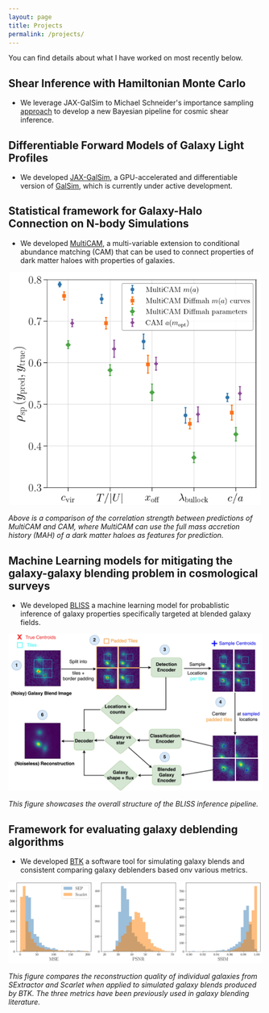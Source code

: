 ```yaml
---
layout: page
title: Projects
permalink: /projects/
---
```


You can find details about what I have worked on most recently below.

## Shear Inference with Hamiltonian Monte Carlo

- We leverage JAX-GalSim to Michael Schneider's importance sampling [approach](https://arxiv.org/abs/1411.2608) to develop a new Bayesian pipeline for cosmic shear inference.

## Differentiable Forward Models of Galaxy Light Profiles

- We developed [JAX-GalSim](https://github.com/GalSim-developers/JAX-GalSim), a GPU-accelerated and differentiable version of [GalSim](https://github.com/GalSim-developers/GalSim), which is currently under active development.

## Statistical framework for Galaxy-Halo Connection on N-body Simulations

- We developed [MultiCAM](https://github.com/ismael-mendoza/multicam), a multi-variable extension to conditional abundance matching (CAM) that can be used to connect properties
of dark matter haloes with properties of galaxies.

<p align="center">
    <img src="https://github.com/ismael-mendoza/ismael-mendoza.github.io/blob/main/images/multicam.jpg?raw=true" alt="multicam" width="500"/>
</p>

*Above is a comparison of the correlation strength between predictions of MultiCAM and CAM, where MultiCAM can use the full mass accretion history (MAH) of a dark matter haloes as features for prediction.*

## Machine Learning models for mitigating the galaxy-galaxy blending problem in cosmological surveys

- We developed [BLISS](https://github.com/prob-ml/bliss) a machine learning model for probablistic inference of galaxy properties specifically targeted at blended galaxy fields.

<p align="center">
    <img src="https://github.com/ismael-mendoza/ismael-mendoza.github.io/blob/main/images/bliss.jpg?raw=true" alt="bliss" width="600"/>
</p>

*This figure showcases the overall structure of the BLISS inference pipeline.*

## Framework for evaluating galaxy deblending algorithms

- We developed [BTK](https://github.com/LSSTDESC/BlendingToolKit) a software tool for simulating galaxy blends and consistent comparing galaxy deblenders based onv various metrics.

<p align="center">
    <img src="https://github.com/ismael-mendoza/ismael-mendoza.github.io/blob/main/images/btk.jpg?raw=true" alt="btk" width="600"/>
</p>

*This figure compares the reconstruction quality of individual galaxies from SExtractor and Scarlet when applied to simulated galaxy blends produced by BTK. The three metrics have been previously used in galaxy blending literature.*
